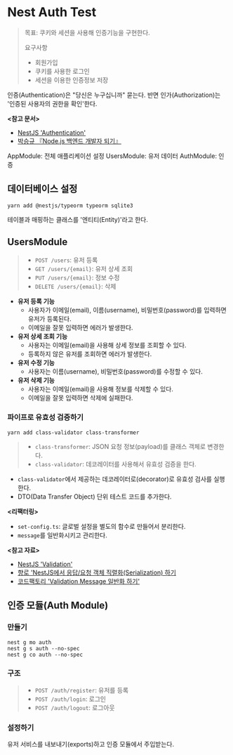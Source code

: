 # Nest Auth Test

> 목표: 쿠키와 세션을 사용해 인증기능을 구현한다.
>
> 요구사항
> * 회원가입
> * 쿠키를 사용한 로그인
> * 세션을 이용한 인증정보 저장

인증(Authentication)은 "당신은 누구십니까" 묻는다. 반면 인가(Authorization)는 '인증된 사용자의 권한을 확인'한다.

**<참고 문서>**

* [NestJS 'Authentication'](https://docs.nestjs.com/security/authentication)
* [박승규 『Node.js 백엔드 개발자 되기』](https://product.kyobobook.co.kr/detail/S000201457949)

AppModule: 전체 애플리케이션 설정
UsersModule: 유저 데이터
AuthModule: 인증

## 데이터베이스 설정

```shell
yarn add @nestjs/typeorm typeorm sqlite3
```

테이블과 매핑하는 클래스를 '엔티티(Entity)'라고 한다.

## UsersModule

> * `POST /users`: 유저 등록
> * `GET /users/{email}`: 유저 상세 조회
> * `PUT /users/{email}`: 정보 수정
> * `DELETE /users/{email}`: 삭제

* **유저 등록 기능**
    * 사용자가 이메일(email), 이름(username), 비밀번호(password)를 입력하면 유저가 등록된다.
    * 이메일을 잘못 입력하면 에러가 발생한다.
* **유저 상세 조회 기능**
    * 사용자는 이메일(email)을 사용해 상세 정보를 조회할 수 있다.
    * 등록하지 않은 유저를 조회하면 에러가 발생한다.
* **유저 수정 기능**
    * 사용자는 이름(username), 비밀번호(password)를 수정할 수 있다.
* **유저 삭제 기능**
    * 사용자는 이메일(email)을 사용해 정보를 삭제할 수 있다.
    * 이메일을 잘못 입력하면 삭제에 실패한다.

### 파이프로 유효성 검증하기

```shell
yarn add class-validator class-transformer
```

> * `class-transformer`: JSON 요청 정보(payload)를 클래스 객체로 변경한다.
> * `class-validator`: 데코레이터를 사용해서 유효성 검증을 한다.

* `class-validator`에서 제공하는 데코레이터로(decorator)로 유효성 검사를 실행한다.
* DTO(Data Transfer Object) 단위 테스트 코드를 추가한다.

**<리팩터링>**

* `set-config.ts`: 글로벌 설정을 별도의 함수로 만들어서 분리한다.
* `message`를 일반화시키고 관리한다.

**<참고 자료>**

* [NestJS 'Validation'](https://docs.nestjs.com/techniques/validation)
* [향로 'NestJS에서 응답/요청 객체 직렬화(Serialization) 하기](https://jojoldu.tistory.com/610)
* [코드팩토리 'Validation Message 일반화 하기'](https://inf.run/Xt6jc)

## 인증 모듈(Auth Module)

### 만들기

```shell
nest g mo auth
nest g s auth --no-spec
nest g co auth --no-spec
```

### 구조

> * `POST /auth/register`: 유저를 등록
> * `POST /auth/login`: 로그인
> * `POST /auth/logout`: 로그아웃

### 설정하기

유저 서비스를 내보내기(exports)하고 인증 모듈에서 주입받는다.
